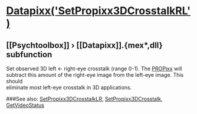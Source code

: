 # [Datapixx('SetPropixx3DCrosstalkRL')](Datapixx-SetPropixx3DCrosstalkRL) 
## [[Psychtoolbox]] &#8250; [[Datapixx]].{mex*,dll} subfunction


Set observed 3D left <- right-eye crosstalk (range 0-1). The [PROPixx](PROPixx) will  
subtract this amount of the right-eye image from the left-eye image. This should  
eliminate most left-eye crosstalk in 3D applications.  
  


###See also:
[SetPropixx3DCrosstalkLR](Datapixx-SetPropixx3DCrosstalkLR), [SetPropixx3DCrosstalk](Datapixx-SetPropixx3DCrosstalk), [GetVideoStatus](Datapixx-GetVideoStatus)
